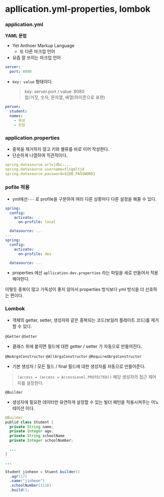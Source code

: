 # apllication.yml-properties, lombok

### application.yml

**YAML 문법**

- Yet Anthoer Markup Language
  - 또 다른 마크업 언어
- 요즘 잘 쓰이는 마크업 언어

```yml
server:
  port: 8080
```

- `key: value` 형태이다.
  > key: server.port / value: 8080  
  > 참/거짓, 숫자, 문자열, 배열(하이픈으로 표햔)

```yml
person:
  student:
  names:
    - 희성
    - 진헌
```

### application.properties

- 중복을 제거하지 않고 키와 벨류를 바로 이어 작성한다.
- 단순하게 나열하여 직관적이다.

```yml
spring.datasource.url=jdbc:...
spring.datasource.username=tlsgmltjd
spring.datasource.password=${DB_PASSWORD}
```

### pofile 적용

- yml에선`---` 로 profile을 구분하여 여러 다른 상황마다 다른 설정을 해줄 수 있다.

```yml
spring:
  config:
    activate:
      on-profile: local

  datasource: ...
---
spring:
  config:
    activate:
      on-profile: dev

  datasource: ...
```

- properties 에선 `apllication-dev.properties` 라는 파일을 새로 만들어서 적용해야한다.

이렇듯 중복이 많고 가독성이 좋지 않아서 properties 방식보다 yml 방식을 더 선호하는 편이다.

### Lombok

- 객체의 getter, setter, 생성자와 같은 중복되는 코드(보일러 플레이트 코드)를 제거할 수 있다.

`@Getter` `@Setter`

- 클래스 위에 붙히면 필드에 대한 getter / setter 가 자동으로 만들어진다.

`@NoArgsConstructor`
`@AllArgsConstructor`
`@RequiredArgsConstructor`

- 기본 생성자 / 모든 필드 / final 필드에 대한 생성자를 자동으로 만들어준다.

> `(access = (access = AccessLevel.PROTECTED))`
> 해당 생성자의 접근 제어자를 설정한다.

`@Builder`

- 생성자에 필요한 데이터만 유연하게 설정할 수 있는 빌더 패턴을 적용시켜주는 어노테이션 이다.

```java
@Builder
publid class Student {
  private String name;
  private Integer age;
  private String schoolName
  private Integer schoolNumber;

  ...
}

...

Student jinheon = Stuent.builder()
  .agr(17)
  .name("jinheon")
  .schoolNumber(1116)
  .build();

```
